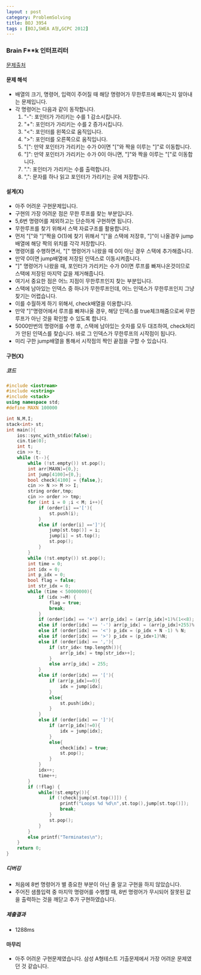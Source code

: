 ```yaml
---
layout : post
category: ProblemSolving
title: BOJ 3954
tags : [BOJ,SWEA A형,GCPC 2012]
---
```

### Brain F**k 인터프리터

[문제출처](https://www.acmicpc.net/problem/3954)

#### 문제 해석
  
- 배열의 크기, 명령어, 입력이 주어질 때 해당 명령어가 무한루프에 빠지는지 알아내는 문제입니다.
- 각 명령어는 다음과 같이 동작합니다.
   1. "-": 포인터가 가리키는 수를 1 감소시킵니다.
   2. "+": 포인터가 가리키는 수를 2 증가시킵니다.
   3. "<": 포인터를 왼쪽으로 움직입니다.
   4. ">": 포인터를 오른쪽으로 움직입니다.
   5. "[": 만약 포인터가 가리키는 수가 0이면 "["와 짝을 이루는 "]"로 이동합니다.
   6. "]": 만약 포인터가 가리키는 수가 0이 아니면, "]"와 짝을 이루는 "["로 이동합니다.
   7. ".": 포인터가 가리키는 수를 출력합니다.
   8. ",": 문자를 하나 읽고 포인터가 가리키는 곳에 저장합니다.

#### 설계(X)

- 아주 어려운 구현문제입니다.
- 구현의 가장 어려운 점은 무한 루프를 찾는 부분입니다.
- 5,6번 명령어를 제외하고는 단순하게 구현하면 됩니다.
- 무한루프를 찾기 위해서 스택 자료구조를 활용합니다.
- 먼저 "["와 "]"짝을 O(1)에 찾기 위해서 "["을 스택에 저장후, "]"이 나올경우 jump배열에 해당 짝의 위치를 각각 저장합니다.
- 명령어를 수행하면서, "[" 명령어가 나왔을 때 0이 아닌 경우 스택에 추가해줍니다.
- 만약 0이면 jump배열에 저장된 인덱스로 이동시켜줍니다.
- "]" 명령어가 나왔을 때, 포인터가 가리키는 수가 0이면 루프를 빠져나온것이므로 스택에 저장된 마지막 값을 제거해줍니다.
- 여기서 중요한 점은 어느 지점이 무한루프인지 찾는 부분입니다.
- 스택에 남아있는 인덱스 중 하나가 무한루프인데, 어느 인덱스가 무한루프인지 그냥 찾기는 어렵습니다.
- 이를 수월하게 하기 위해서, check배열을 이용합니다.
- 만약 "]"명령어에서 루프를 빠져나올 경우, 해당 인덱스를 true체크해줌으로써 무한루프가 아닌 것을 확인할 수 있도록 합니다.
- 5000만번의 명령어를 수행 후, 스택에 남아있는 숫자를 모두 대조하여, check처리가 안된 인덱스를 찾습니다. 바로 그 인덱스가 무한루프의 시작점이 됩니다.
- 미리 구한 jump배열을 통해서 시작점의 짝인 끝점을 구할 수 있습니다.

#### 구현(X)

##### 코드

```cpp
#include <iostream>
#include <cstring>
#include <stack>
using namespace std;
#define MAXN 100000

int N,M,I;
stack<int> st;
int main(){
    ios::sync_with_stdio(false);
    cin.tie(0);
    int t;
    cin >> t;
    while (t--){
        while (!st.empty()) st.pop();
        int arr[MAXN]={0,};
        int jump[4100]={0,};
        bool check[4100] = {false,};
        cin >> N >> M >> I;
        string order,tmp;
        cin >> order >> tmp;
        for (int i = 0 ;i < M; i++){
            if (order[i] =='['){
                st.push(i);
            }
            else if (order[i] ==']'){
                jump[st.top()] = i;
                jump[i] = st.top();
                st.pop();
            }
        }
        while (!st.empty()) st.pop();
        int time = 0;
        int idx = 0;
        int p_idx = 0;
        bool flag = false;
        int str_idx = 0;
        while (time < 50000000){
            if (idx >=M) {
                flag = true;
                break;
            }
            if (order[idx] == '+') arr[p_idx] = (arr[p_idx]+1)%(1<<8);
            else if (order[idx] == '-') arr[p_idx] = (arr[p_idx]+255)%(1<<8);
            else if (order[idx] == '<') p_idx = (p_idx + N -1) % N;
            else if (order[idx] == '>') p_idx = (p_idx+1)%N;
            else if (order[idx] == ','){
                if (str_idx< tmp.length()){
                    arr[p_idx] = tmp[str_idx++];
                }
                else arr[p_idx] = 255;
            }
            else if (order[idx] == '['){
                if (arr[p_idx]==0){
                    idx = jump[idx];
                }
                else{
                    st.push(idx);
                }
            }
            else if (order[idx] == ']'){
                if (arr[p_idx]!=0){
                    idx = jump[idx];
                }
                else{
                    check[idx] = true;
                    st.pop();
                }
            }
            idx++;
            time++;
        }
        if (!flag) {
            while(!st.empty()){
                if (!check[jump[st.top()]]) {
                    printf("Loops %d %d\n",st.top(),jump[st.top()]);
                    break;
                }
                st.pop();
            }
        }
        else printf("Terminates\n");
    }
    return 0;
}
```

##### 디버깅

- 처음에 8번 명령어가 별 중요한 부분이 아닌 줄 알고 구현을 하지 않았습니다.
- 주어진 샘플입력 중 마지막 명령어를 수행할 때, 8번 명령어가 무시되어 잘못된 값을 출력하는 것을 깨닫고 추가 구현하였습니다.

##### 제출결과

- 1288ms

#### 마무리

- 아주 어려운 구현문제였습니다. 삼성 A형테스트 기출문제에서 가장 어려운 문제였던 것 같습니다.
